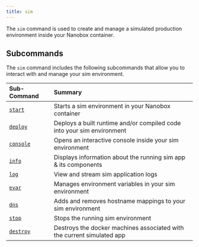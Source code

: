 ```yaml
---
title: sim
---
```


The `sim` command is used to create and manage a simulated production environment inside your Nanobox container.

## Subcommands
The `sim` command includes the following subcommands that allow you to interact with and manage your sim environment.

| Sub-Command          | Summary                                                                |
|:---------------------|:-----------------------------------------------------------------------|
| [`start`](start)     | Starts a sim environment in your Nanobox container                     |
| [`deploy`](deploy)   | Deploys a built runtime and/or compiled code into your sim environment |
| [`console`](console) | Opens an interactive console inside your sim environment               |
| [`info`](info)       | Displays information about the running sim app & its components        |
| [`log`](log)         | View and stream sim application logs                                   |
| [`evar`](evar)       | Manages environment variables in your sim environment                  |
| [`dns`](dns)         | Adds and removes hostname mappings to your sim environment             |
| [`stop`](stop)       | Stops the running sim environment                                      |
| [`destroy`](destroy) | Destroys the docker machines associated with the current simulated app |

